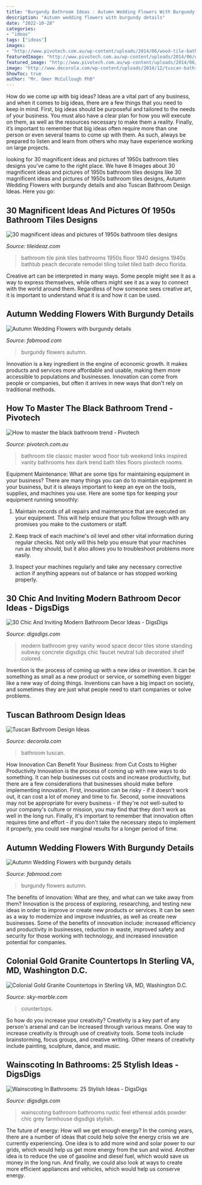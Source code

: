 ```yaml
---
title: "Burgundy Bathroom Ideas : Autumn Wedding Flowers With Burgundy Details"
description: "Autumn wedding flowers with burgundy details"
date: "2022-10-28"
categories:
- "ideas"
tags: ["ideas"]
images:
- "http://www.pivotech.com.au/wp-content/uploads/2014/06/wood-tile-bathroom-floor.jpg"
featuredImage: "http://www.pivotech.com.au/wp-content/uploads/2014/06/wood-tile-bathroom-floor.jpg"
featured_image: "http://www.pivotech.com.au/wp-content/uploads/2014/06/wood-tile-bathroom-floor.jpg"
image: "http://www.decorola.com/wp-content/uploads/2014/12/tuscan-bathroom-idea.jpg"
ShowToc: true
author: "Mr. Omer McCullough PhD"
---
```



How do we come up with big ideas?
Ideas are a vital part of any business, and when it comes to big ideas, there are a few things that you need to keep in mind. First, big ideas should be purposeful and tailored to the needs of your business. You must also have a clear plan for how you will execute on them, as well as the resources necessary to make them a reality. Finally, it’s important to remember that big ideas often require more than one person or even several teams to come up with them. As such, always be prepared to listen and learn from others who may have experience working on large projects.

	

		
looking for 30 magnificent ideas and pictures of 1950s bathroom tiles designs you've came to the right place. We have 8 Images about 30 magnificent ideas and pictures of 1950s bathroom tiles designs like 30 magnificent ideas and pictures of 1950s bathroom tiles designs, Autumn Wedding Flowers with burgundy details and also Tuscan Bathroom Design Ideas. Here you go:
		
    
## 30 Magnificent Ideas And Pictures Of 1950s Bathroom Tiles Designs

<img loading=lazy src="https://www.tileideaz.com/wp-content/uploads/2015/09/arlington-pink.jpg" onerror="this.onerror=null;this.src='https://tse1.mm.bing.net/th?id=OIP.U_Jy6C0K88z_R6jntAkH6QHaJ4&amp;pid=15.1';" alt="30 magnificent ideas and pictures of 1950s bathroom tiles designs">

_Source: tileideaz.com_

>bathroom tile pink tiles bathrooms 1950s floor 1940 designs 1940s bathtub peach decorate remodel tiling toilet tiled bath deco florida. 

	

Creative art can be interpreted in many ways. Some people might see it as a way to express themselves, while others might see it as a way to connect with the world around them. Regardless of how someone sees creative art, it is important to understand what it is and how it can be used.

    
## Autumn Wedding Flowers With Burgundy Details

<img loading=lazy src="https://www.fabmood.com/wp-content/uploads/2015/09/autumn-wedding-flowers-with-burgundy-details7.jpg" onerror="this.onerror=null;this.src='https://tse4.mm.bing.net/th?id=OIP.zmJcsjqQBKlnjlXzcX-9mwHaLH&amp;pid=15.1';" alt="Autumn Wedding Flowers with burgundy details">

_Source: fabmood.com_

>burgundy flowers autumn. 

	

Innovation is a key ingredient in the engine of economic growth. It makes products and services more affordable and usable, making them more accessible to populations and businesses. Innovation can come from people or companies, but often it arrives in new ways that don't rely on traditional methods.

    
## How To Master The Black Bathroom Trend - Pivotech

<img loading=lazy src="http://www.pivotech.com.au/wp-content/uploads/2014/06/wood-tile-bathroom-floor.jpg" onerror="this.onerror=null;this.src='https://tse2.mm.bing.net/th?id=OIP.vHN33ZDRxOfWEb50UsmQnAHaLJ&amp;pid=15.1';" alt="How to master the black bathroom trend - Pivotech">

_Source: pivotech.com.au_

>bathroom tile classic master wood floor tub weekend links inspired vanity bathrooms hex dark trend bath tiles floors pivotech rooms. 

	

Equipment Maintenance: What are some tips for maintaining equipment in your business?
There are many things you can do to maintain equipment in your business, but it is always important to keep an eye on the tools, supplies, and machines you use. Here are some tips for keeping your equipment running smoothly:
1. Maintain records of all repairs and maintenance that are executed on your equipment. This will help ensure that you follow through with any promises you make to the customers or staff.

2. Keep track of each machine's oil level and other vital information during regular checks. Not only will this help you ensure that your machines run as they should, but it also allows you to troubleshoot problems more easily.

3. Inspect your machines regularly and take any necessary corrective action if anything appears out of balance or has stopped working properly.

    
## 30 Chic And Inviting Modern Bathroom Decor Ideas - DigsDigs

<img loading=lazy src="https://www.digsdigs.com/photos/2017/09/20-a-modern-space-with-mosaic-tiles-grey-subway-tiles-a-wood-and-concrete-vanity-and-metallic-fixtures.jpg" onerror="this.onerror=null;this.src='https://tse2.mm.bing.net/th?id=OIP.3yARMwDkMJG0eAOdfYVpTAHaLH&amp;pid=15.1';" alt="30 Chic And Inviting Modern Bathroom Decor Ideas - DigsDigs">

_Source: digsdigs.com_

>modern bathroom grey vanity wood space decor tiles stone standing subway concrete digsdigs chic faucet neutral tub decorated shelf colored. 

	

Invention is the process of coming up with a new idea or invention. It can be something as small as a new product or service, or something even bigger like a new way of doing things. Inventions can have a big impact on society, and sometimes they are just what people need to start companies or solve problems.

    
## Tuscan Bathroom Design Ideas

<img loading=lazy src="http://www.decorola.com/wp-content/uploads/2014/12/tuscan-bathroom-idea.jpg" onerror="this.onerror=null;this.src='https://tse4.mm.bing.net/th?id=OIP.khs_VixwpQvNIbqlt6NCEAHaKs&amp;pid=15.1';" alt="Tuscan Bathroom Design Ideas">

_Source: decorola.com_

>bathroom tuscan. 

	

How Innovation Can Benefit Your Business: from Cut Costs to Higher Productivity
Innovation is the process of coming up with new ways to do something. It can help businesses cut costs and increase productivity, but there are a few considerations that businesses should make before implementing innovation. First, innovation can be risky - if it doesn't work out, it can cost a lot of money and time to fix. Second, some innovations may not be appropriate for every business - if they're not well-suited to your company's culture or mission, you may find that they don't work as well in the long run. Finally, it's important to remember that innovation often requires time and effort - if you don't take the necessary steps to implement it properly, you could see marginal results for a longer period of time.

    
## Autumn Wedding Flowers With Burgundy Details

<img loading=lazy src="https://www.fabmood.com/wp-content/uploads/2015/09/autumn-wedding-flowers-with-burgundy-details14.jpg" onerror="this.onerror=null;this.src='https://tse1.mm.bing.net/th?id=OIP.6bf7J35IR7dx7f76P6tV3wHaLH&amp;pid=15.1';" alt="Autumn Wedding Flowers with burgundy details">

_Source: fabmood.com_

>burgundy flowers autumn. 

	

The benefits of innovation: What are they, and what can we take away from them?
Innovation is the process of exploring, researching, and testing new ideas in order to improve or create new products or services. It can be seen as a way to modernize and improve industries, as well as create new businesses. Some of the benefits of innovation include: increased efficiency and productivity in businesses, reduction in waste, improved safety and security for those working with technology, and increased innovation potential for companies.

    
## Colonial Gold Granite Countertops In Sterling VA, MD, Washington D.C.

<img loading=lazy src="https://sky-marble.com/wp-content/uploads/2018/12/Tan-Brown-Amazing-Kitchen-Countertops.jpg" onerror="this.onerror=null;this.src='https://tse3.mm.bing.net/th?id=OIP.ZR6jzb37RZdz2bZhRWZbcwHaFb&amp;pid=15.1';" alt="Colonial Gold Granite Countertops in Sterling VA, MD, Washington D.C.">

_Source: sky-marble.com_

>countertops. 

	

So how do you increase your creativity?
Creativity is a key part of any person's arsenal and can be increased through various means. One way to increase creativity is through use of creativity tools. Some tools include brainstorming, focus groups, and creative writing. Other means of creativity include painting, sculpture, dance, and music.

    
## Wainscoting In Bathrooms: 25 Stylish Ideas - DigsDigs

<img loading=lazy src="https://www.digsdigs.com/photos/2018/03/07-a-chic-bathroom-with-a-rustic-feel-and-powder-blue-wainscoting-that-adds-an-ethereal-feel.jpg" onerror="this.onerror=null;this.src='https://tse1.mm.bing.net/th?id=OIP.l_pfcATeDgt2nsGQ67MCWAAAAA&amp;pid=15.1';" alt="Wainscoting In Bathrooms: 25 Stylish Ideas - DigsDigs">

_Source: digsdigs.com_

>wainscoting bathroom bathrooms rustic feel ethereal adds powder chic grey farmhouse digsdigs stylish. 

	

The future of energy: How will we get enough energy?
In the coming years, there are a number of ideas that could help solve the energy crisis we are currently experiencing. One idea is to add more wind and solar power to our grids, which would help us get more energy from the sun and wind. Another idea is to reduce the use of gasoline and diesel fuel, which would save us money in the long run. And finally, we could also look at ways to create more efficient appliances and vehicles, which would help us conserve energy.

